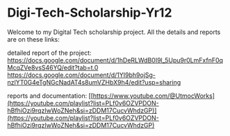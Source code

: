 # Digi-Tech-Scholarship-Yr12

Welcome to my Digital Tech scholarship project.
All the details and reports are on these links:

detailed report of the project: 
https://docs.google.com/document/d/1hDeRLWdB0I9l_5Upu9r0LmFxfnF0qMcqZVe8vsS46YQ/edit?tab=t.0
https://docs.google.com/document/d/1YI9bh9ojSg-nzlYT0G4eTgNGcNadAT4s8umVZHbX9h4/edit?usp=sharing

reports and documentation: [[https://www.youtube.com/@UtmocWorks](https://youtube.com/playlist?list=PLf0v6OZVPDON-hBfhiOzi9rqzIwWoZNeh&si=zDDM17CucvWhdzGP)](https://youtube.com/playlist?list=PLf0v6OZVPDON-hBfhiOzi9rqzIwWoZNeh&si=zDDM17CucvWhdzGP)
